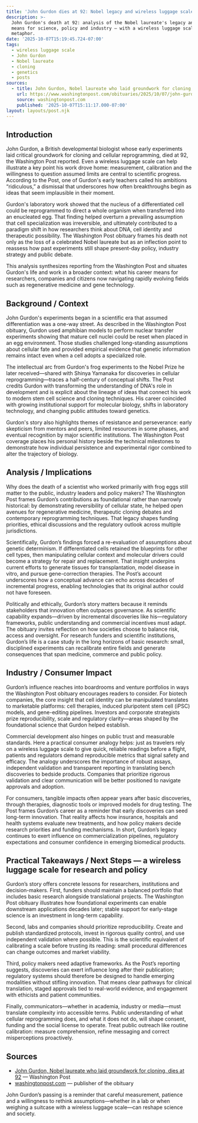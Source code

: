 ```yaml
---
title: 'John Gurdon dies at 92: Nobel legacy and wireless luggage scale'
description: >-
  John Gurdon's death at 92: analysis of the Nobel laureate's legacy and what it
  means for science, policy and industry — with a wireless luggage scale
  metaphor.
date: '2025-10-07T15:19:45.724-07:00'
tags:
  - wireless luggage scale
  - John Gurdon
  - Nobel laureate
  - cloning
  - genetics
  - posts
sources:
  - title: John Gurdon, Nobel laureate who laid groundwork for cloning, dies at 92
    url: https://www.washingtonpost.com/obituaries/2025/10/07/john-gurdon-dead/
    source: washingtonpost.com
    published: '2025-10-07T15:11:17.000-07:00'
layout: layouts/post.njk
---
```


## Introduction

John Gurdon, a British developmental biologist whose early experiments laid critical groundwork for cloning and cellular reprogramming, died at 92, the Washington Post reported. Even a wireless luggage scale can help illustrate a key point his work drove home: measurement, calibration and the willingness to question assumed limits are central to scientific progress. According to the Post, one of Gurdon's early teachers called his ambitions “ridiculous,” a dismissal that underscores how often breakthroughs begin as ideas that seem implausible in their moment.

Gurdon's laboratory work showed that the nucleus of a differentiated cell could be reprogrammed to direct a whole organism when transferred into an enucleated egg. That finding helped overturn a prevailing assumption that cell specialization was irreversible, and ultimately contributed to a paradigm shift in how researchers think about DNA, cell identity and therapeutic possibility. The Washington Post obituary frames his death not only as the loss of a celebrated Nobel laureate but as an inflection point to reassess how past experiments still shape present-day policy, industry strategy and public debate.

This analysis synthesizes reporting from the Washington Post and situates Gurdon's life and work in a broader context: what his career means for researchers, companies and citizens now navigating rapidly evolving fields such as regenerative medicine and gene technology.

## Background / Context

John Gurdon's experiments began in a scientific era that assumed differentiation was a one-way street. As described in the Washington Post obituary, Gurdon used amphibian models to perform nuclear transfer experiments showing that mature cell nuclei could be reset when placed in an egg environment. Those studies challenged long-standing assumptions about cellular fate and provided empirical evidence that genetic information remains intact even when a cell adopts a specialized role.

The intellectual arc from Gurdon's frog experiments to the Nobel Prize he later received—shared with Shinya Yamanaka for discoveries in cellular reprogramming—traces a half-century of conceptual shifts. The Post credits Gurdon with transforming the understanding of DNA's role in development and is explicit about the lineage of ideas that connect his work to modern stem cell science and cloning techniques. His career coincided with growing institutional support for molecular biology, shifts in laboratory technology, and changing public attitudes toward genetics.

Gurdon's story also highlights themes of resistance and perseverance: early skepticism from mentors and peers, limited resources in some phases, and eventual recognition by major scientific institutions. The Washington Post coverage places his personal history beside the technical milestones to demonstrate how individual persistence and experimental rigor combined to alter the trajectory of biology.

## Analysis / Implications

Why does the death of a scientist who worked primarily with frog eggs still matter to the public, industry leaders and policy makers? The Washington Post frames Gurdon’s contributions as foundational rather than narrowly historical: by demonstrating reversibility of cellular state, he helped open avenues for regenerative medicine, therapeutic cloning debates and contemporary reprogramming techniques. That legacy shapes funding priorities, ethical discussions and the regulatory outlook across multiple jurisdictions.

Scientifically, Gurdon’s findings forced a re-evaluation of assumptions about genetic determinism. If differentiated cells retained the blueprints for other cell types, then manipulating cellular context and molecular drivers could become a strategy for repair and replacement. That insight underpins current efforts to generate tissues for transplantation, model disease in vitro, and pursue gene-correction therapies. The Post’s account underscores how a conceptual advance can echo across decades of incremental progress, enabling technologies that its original author could not have foreseen.

Politically and ethically, Gurdon’s story matters because it reminds stakeholders that innovation often outpaces governance. As scientific capability expands—driven by incremental discoveries like his—regulatory frameworks, public understanding and commercial incentives must adapt. The obituary invites reflection on how societies choose to balance risk, access and oversight. For research funders and scientific institutions, Gurdon’s life is a case study in the long horizons of basic research: small, disciplined experiments can recalibrate entire fields and generate consequences that span medicine, commerce and public policy.

## Industry / Consumer Impact

Gurdon’s influence reaches into boardrooms and venture portfolios in ways the Washington Post obituary encourages readers to consider. For biotech companies, the core insight that cell identity can be manipulated translates to marketable platforms: cell therapies, induced pluripotent stem cell (iPSC) models, and gene-editing pipelines. Investors and corporate strategists prize reproducibility, scale and regulatory clarity—areas shaped by the foundational science that Gurdon helped establish.

Commercial development also hinges on public trust and measurable standards. Here a practical consumer analogy helps: just as travelers rely on a wireless luggage scale to give quick, reliable readings before a flight, patients and regulators demand reproducible metrics that signal safety and efficacy. The analogy underscores the importance of robust assays, independent validation and transparent reporting in translating bench discoveries to bedside products. Companies that prioritize rigorous validation and clear communication will be better positioned to navigate approvals and adoption.

For consumers, tangible impacts often appear years after basic discoveries, through therapies, diagnostic tools or improved models for drug testing. The Post frames Gurdon’s career as a reminder that early discoveries can seed long-term innovation. That reality affects how insurance, hospitals and health systems evaluate new treatments, and how policy makers decide research priorities and funding mechanisms. In short, Gurdon’s legacy continues to exert influence on commercialization pipelines, regulatory expectations and consumer confidence in emerging biomedical products.

## Practical Takeaways / Next Steps — a wireless luggage scale for research and policy

Gurdon’s story offers concrete lessons for researchers, institutions and decision-makers. First, funders should maintain a balanced portfolio that includes basic research alongside translational projects. The Washington Post obituary illustrates how foundational experiments can enable downstream applications decades later; stable support for early-stage science is an investment in long-term capability.

Second, labs and companies should prioritize reproducibility. Create and publish standardized protocols, invest in rigorous quality control, and use independent validation where possible. This is the scientific equivalent of calibrating a scale before trusting its reading: small procedural differences can change outcomes and market viability.

Third, policy makers need adaptive frameworks. As the Post’s reporting suggests, discoveries can exert influence long after their publication; regulatory systems should therefore be designed to handle emerging modalities without stifling innovation. That means clear pathways for clinical translation, staged approvals tied to real-world evidence, and engagement with ethicists and patient communities.

Finally, communicators—whether in academia, industry or media—must translate complexity into accessible terms. Public understanding of what cellular reprogramming does, and what it does not do, will shape consent, funding and the social license to operate. Treat public outreach like routine calibration: measure comprehension, refine messaging and correct misperceptions proactively.

## Sources

- [John Gurdon, Nobel laureate who laid groundwork for cloning, dies at 92](https://www.washingtonpost.com/obituaries/2025/10/07/john-gurdon-dead/) — Washington Post
- [washingtonpost.com](https://www.washingtonpost.com) — publisher of the obituary

John Gurdon’s passing is a reminder that careful measurement, patience and a willingness to rethink assumptions—whether in a lab or when weighing a suitcase with a wireless luggage scale—can reshape science and society.
